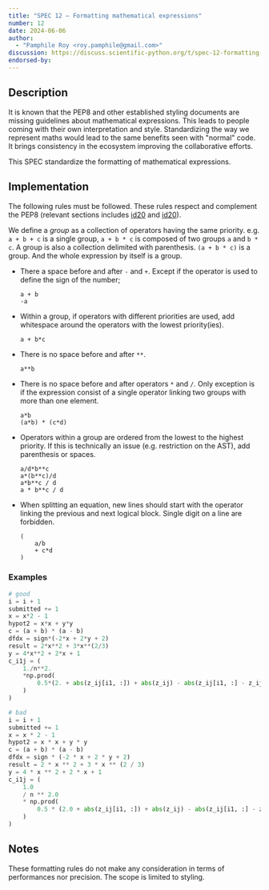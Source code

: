 ```yaml
---
title: "SPEC 12 — Formatting mathematical expressions"
number: 12
date: 2024-06-06
author:
  - "Pamphile Roy <roy.pamphile@gmail.com>"
discussion: https://discuss.scientific-python.org/t/spec-12-formatting-mathematical-expressions
endorsed-by:
---
```


## Description

It is known that the PEP8 and other established styling documents are missing
guidelines about mathematical expressions. This leads to people coming with
their own interpretation and style. Standardizing the way we represent maths
would lead to the same benefits seen with "normal" code. It brings consistency
in the ecosystem improving the collaborative efforts.

This SPEC standardize the formatting of mathematical expressions.

## Implementation

The following rules must be followed.
These rules respect and complement the PEP8 (relevant sections includes
[id20](https://www.python.org/dev/peps/pep-0008/#id20) and
[id20](https://www.python.org/dev/peps/pep-0008/#id28)).

We define a _group_ as a collection of operators having the same priority.
e.g. `a + b + c` is a single group, `a + b * c` is composed of two groups `a`
and `b * c`. A group is also a collection delimited with parenthesis.
`(a + b * c)` is a group. And the whole expression by itself is a
group. 

- There a space before and after `-` and `+`. Except if
  the operator is used to define the sign of the number;

  ```
  a + b
  -a
  ```

- Within a group, if operators with different priorities are used, add whitespace around the operators with the lowest priority(ies).

  ```
  a + b*c
  ```

- There is no space before and after `**`.

  ```
  a**b
  ```

- There is no space before and after operators `*` and `/`. Only exception is if the expression consist of a single operator linking two groups with more than one
 element.

  ```
  a*b
  (a*b) * (c*d)
  ```

- Operators within a group are ordered from the lowest to the highest priority.
  If this is technically an issue (e.g. restriction on the AST), add
  parenthesis or spaces.

  ```
  a/d*b**c
  a*(b**c)/d
  a*b**c / d
  a * b**c / d
  ```

- When splitting an equation, new lines should start with the operator linking
  the previous and next logical block. Single digit on a line are forbidden.

  ```
  (
      a/b
      + c*d
  )
  ```

### Examples

```python
# good
i = i + 1
submitted += 1
x = x*2 - 1
hypot2 = x*x + y*y
c = (a + b) * (a - b)
dfdx = sign*(-2*x + 2*y + 2)
result = 2*x**2 + 3*x**(2/3)
y = 4*x**2 + 2*x + 1
c_i1j = (
    1./n**2.
    *np.prod(
        0.5*(2. + abs(z_ij[i1, :]) + abs(z_ij) - abs(z_ij[i1, :] - z_ij)), axis=1
    )
)
```

```python
# bad
i = i + 1
submitted += 1
x = x * 2 - 1
hypot2 = x * x + y * y
c = (a + b) * (a - b)
dfdx = sign * (-2 * x + 2 * y + 2)
result = 2 * x ** 2 + 3 * x ** (2 / 3)
y = 4 * x ** 2 + 2 * x + 1
c_i1j = (
    1.0
    / n ** 2.0
    * np.prod(
        0.5 * (2.0 + abs(z_ij[i1, :]) + abs(z_ij) - abs(z_ij[i1, :] - z_ij)), axis=1
    )
)
```

## Notes

These formatting rules do not make any consideration in terms of performances
nor precision. The scope is limited to styling.
